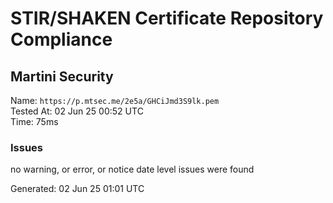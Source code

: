 # STIR/SHAKEN Certificate Repository Compliance

## Martini Security

Name: `https://p.mtsec.me/2e5a/GHCiJmd3S9lk.pem`\
Tested At: 02 Jun 25 00:52 UTC\
Time: 75ms

### Issues

no warning, or error, or notice date level issues were found

Generated: 02 Jun 25 01:01 UTC